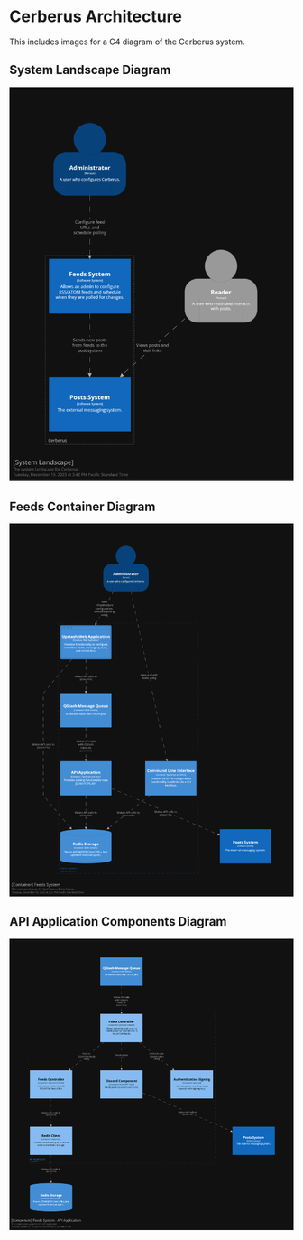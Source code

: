 # Cerberus Architecture
This includes images for a C4 diagram of the Cerberus system.

## System Landscape Diagram
![Cerberus System Landscape Diagram](/docs/images/Cerberus-SystemLandscape.png)

## Feeds Container Diagram
![Cerberus Feeds Container Diagram](/docs/images/Cerberus-FeedsContainers.png)

## API Application Components Diagram
![Cerberus API Application Components Diagram](/docs/images/Cerberus-APIApplicationComponents.png)
